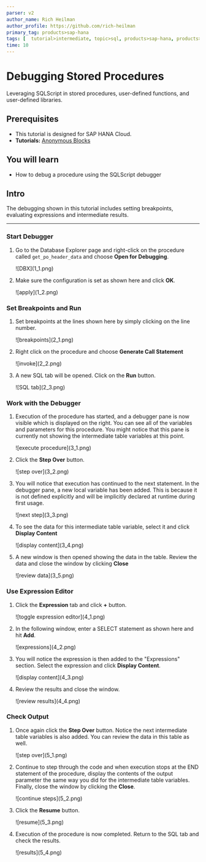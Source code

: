 ```yaml
---
parser: v2
author_name: Rich Heilman
author_profile: https://github.com/rich-heilman
primary_tag: products>sap-hana
tags: [  tutorial>intermediate, topic>sql, products>sap-hana, products>sap-hana-cloud, products>sap-business-application-studio]   
time: 10
---
```


# Debugging Stored Procedures 
<!-- description --> Leveraging SQLScript in stored procedures, user-defined functions, and user-defined libraries.

## Prerequisites  
- This tutorial is designed for SAP HANA Cloud.
- **Tutorials:** [Anonymous Blocks](hana-cloud-sqlscript-anonymous)

## You will learn  
- How to debug a procedure using the SQLScript debugger

## Intro
The debugging shown in this tutorial includes setting breakpoints, evaluating expressions and intermediate results.

---

### Start Debugger


1. Go to the Database Explorer page and right-click on the procedure called `get_po_header_data` and choose **Open for Debugging**.

    <!-- border -->![DBX](1_1.png)

2. Make sure the configuration is set as shown here and click **OK**.

    <!-- border -->![apply](1_2.png)


### Set Breakpoints and Run


1. Set breakpoints at the lines shown here by simply clicking on the line number.

    <!-- border -->![breakpoints](2_1.png)

2. Right click on the procedure and choose **Generate Call Statement**

    <!-- border -->![invoke](2_2.png)

3. A new SQL tab will be opened.  Click on the **Run** button.

    <!-- border -->![SQL tab](2_3.png)



### Work with the Debugger


1. Execution of the procedure has started, and a debugger pane is now visible which is displayed on the right. You can see all of the variables and parameters for this procedure.  You might notice that this pane is currently not showing the intermediate table variables at this point.

    <!-- border -->![execute procedure](3_1.png)

2. Click the **Step Over** button.

    <!-- border -->![step over](3_2.png)

3. You will notice that execution has continued to the next statement. In the debugger pane, a new local variable has been added. This is because it is not defined explicitly and will be implicitly declared at runtime during first usage.

    <!-- border -->![next step](3_3.png)

4. To see the data for this intermediate table variable, select it and click **Display Content**

    <!-- border -->![display content](3_4.png)

5. A new window is then opened showing the data in the table. Review the data and close the window by clicking **Close**

    <!-- border -->![review data](3_5.png)



### Use Expression Editor


1. Click the **Expression** tab and click **+** button.

    <!-- border -->![toggle expression editor](4_1.png)

2. In the following window, enter a SELECT statement as shown here and hit **Add**.

    <!-- border -->![expressions](4_2.png)

3. You will notice the expression is then added to the "Expressions" section. Select the expression and click  **Display Content**.

    <!-- border -->![display content](4_3.png)

4. Review the results and close the window.

    <!-- border -->![review results](4_4.png)



### Check Output


1. Once again click the **Step Over** button. Notice the next intermediate table variables is also added.  You can review the data in this table as well.

    <!-- border -->![step over](5_1.png)

2. Continue to step through the code and when execution stops at the END statement of the procedure, display the contents of the output parameter the same way you did for the intermediate table variables. Finally, close the window by clicking the **Close**.

    <!-- border -->![continue steps](5_2.png)


3. Click the **Resume** button.

    <!-- border -->![resume](5_3.png)

4. Execution of the procedure is now completed. Return to the SQL tab and check the results.

    <!-- border -->![results](5_4.png)



